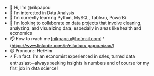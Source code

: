- 👋 Hi, I’m @nikpapou
- 👀 I’m interested in Data Analysis
- 🌱 I’m currently learning Python, MySQL, Tableau, PowerBi
- 💞️ I’m looking to collaborate on data projects that involve cleaning, analyzing, and visualizing data, especially in areas like health and economics
- 📫 How to reach me [nikpapou@hotmail.com] / (https://www.linkedin.com/in/nikolaos-papountzas/)
- 😄 Pronouns: He/Him
- ⚡ Fun fact: I’m an economist experienced in sales, turned data enthusiast—always seeking insights in numbers and of course for my first job in data science!

<!---
nikpapou/nikpapou is a ✨ special ✨ repository because its `README.md` (this file) appears on your GitHub profile.
You can click the Preview link to take a look at your changes.
--->

